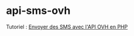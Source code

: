 # api-sms-ovh
Tutoriel : [Envoyer des SMS avec l'API OVH en PHP](https://www.ovh.com/fr/g1639.envoyer_des_sms_avec_lapi_ovh_en_php)
